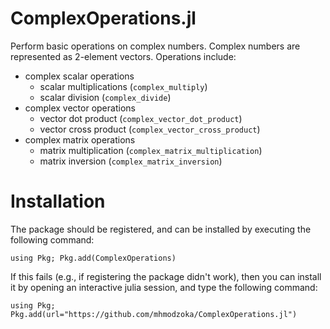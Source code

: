 # ComplexOperations.jl

Perform basic operations on complex numbers. Complex numbers are represented as 2-element vectors.
Operations include:

- complex scalar operations
  - scalar multiplications (`complex_multiply`)
  - scalar division (`complex_divide`)
- complex vector operations
  - vector dot product (`complex_vector_dot_product`)
  - vector cross product (`complex_vector_cross_product`)
- complex matrix operations
  - matrix multiplication (`complex_matrix_multiplication`)
  - matrix inversion (`complex_matrix_inversion`)

# Installation

The package should be registered, and can be installed by executing the following command:

`using Pkg; Pkg.add(ComplexOperations)`

If this fails (e.g., if registering the package didn't work), then you can install it by opening an interactive julia session, and type the following command:

`using Pkg; Pkg.add(url="https://github.com/mhmodzoka/ComplexOperations.jl")`
